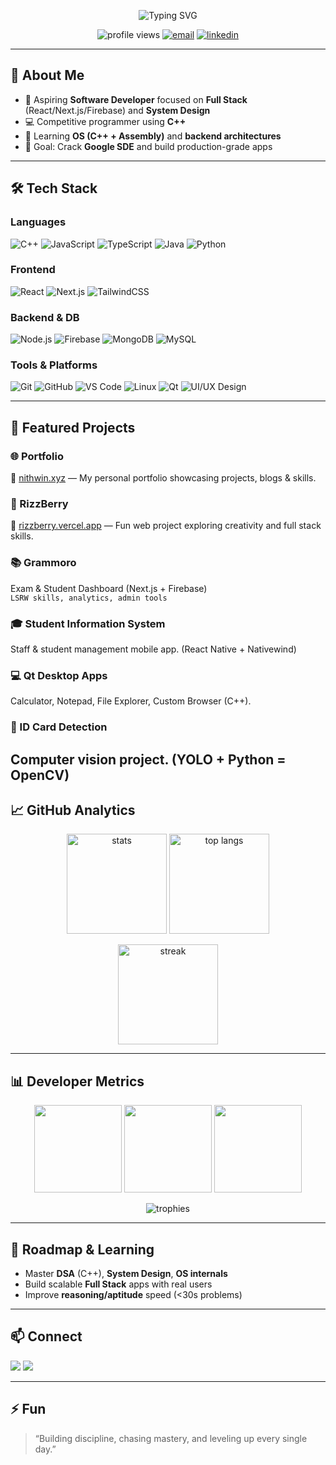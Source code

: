 <!-- Profile README for @vmnithwin -->
<!-- Tip: Create a repo named exactly "vmnithwin" and put this README.md inside -->

<!-- Banner / Typing Intro -->
<p align="center">
  <img src="https://readme-typing-svg.herokuapp.com?font=Fira+Code&weight=700&size=26&pause=800&center=true&vCenter=true&width=700&lines=Hi%2C+I'm+Nithwin+%F0%9F%91%8B;Full+Stack+Developer+%7C+C%2B%2B+Enthusiast;React+%2B+Next.js+%2B+Firebase;Preparing+for+Google+SDE+roles" alt="Typing SVG" />
</p>

<!-- Quick Badges -->
<p align="center">
  <img src="https://komarev.com/ghpvc/?username=vmnithwin&style=for-the-badge" alt="profile views" />
  <a href="mailto:yvmnithwin@gmail.com"><img src="https://img.shields.io/badge/Email-Contact-red?style=for-the-badge&logo=gmail&logoColor=white" alt="email"/></a>
  <a href="https://linkedin.com/in/nithwin-v-m"><img src="https://img.shields.io/badge/LinkedIn-Connect-blue?style=for-the-badge&logo=linkedin&logoColor=white" alt="linkedin"/></a>
</p>

---

## 👋 About Me
- 🚀 Aspiring **Software Developer** focused on **Full Stack** (React/Next.js/Firebase) and **System Design**  
- 💻 Competitive programmer using **C++**  
- 🧠 Learning **OS (C++ + Assembly)** and **backend architectures**  
- 🎯 Goal: Crack **Google SDE** and build production-grade apps

---

## 🛠️ Tech Stack

### Languages
![C++](https://img.shields.io/badge/C%2B%2B-00599C?style=for-the-badge&logo=cplusplus&logoColor=white)
![JavaScript](https://img.shields.io/badge/JavaScript-F7E01D?style=for-the-badge&logo=javascript&logoColor=black)
![TypeScript](https://img.shields.io/badge/TypeScript-3178C6?style=for-the-badge&logo=typescript&logoColor=white)
![Java](https://img.shields.io/badge/Java-007396?style=for-the-badge&logo=openjdk&logoColor=white)
![Python](https://img.shields.io/badge/Python-3776AB?style=for-the-badge&logo=python&logoColor=white)

### Frontend
![React](https://img.shields.io/badge/React-61DAFB?style=for-the-badge&logo=react&logoColor=000)
![Next.js](https://img.shields.io/badge/Next.js-000000?style=for-the-badge&logo=nextdotjs&logoColor=white)
![TailwindCSS](https://img.shields.io/badge/Tailwind-38B2AC?style=for-the-badge&logo=tailwindcss&logoColor=white)

### Backend & DB
![Node.js](https://img.shields.io/badge/Node.js-3C873A?style=for-the-badge&logo=node.js&logoColor=white)
![Firebase](https://img.shields.io/badge/Firebase-FFCA28?style=for-the-badge&logo=firebase&logoColor=000)
![MongoDB](https://img.shields.io/badge/MongoDB-47A248?style=for-the-badge&logo=mongodb&logoColor=white)
![MySQL](https://img.shields.io/badge/MySQL-4479A1?style=for-the-badge&logo=mysql&logoColor=white)

### Tools & Platforms
![Git](https://img.shields.io/badge/Git-F05032?style=for-the-badge&logo=git&logoColor=white)
![GitHub](https://img.shields.io/badge/GitHub-181717?style=for-the-badge&logo=github&logoColor=white)
![VS Code](https://img.shields.io/badge/VSCode-007ACC?style=for-the-badge&logo=visualstudiocode&logoColor=white)
![Linux](https://img.shields.io/badge/Linux-FCC624?style=for-the-badge&logo=linux&logoColor=000)
![Qt](https://img.shields.io/badge/Qt-41CD52?style=for-the-badge&logo=qt&logoColor=white)
![UI/UX Design](https://img.shields.io/badge/UI%2FUX-FF69B4?style=for-the-badge&logo=figma&logoColor=white)

---

## 🚀 Featured Projects  

### 🌐 Portfolio
🔗 [nithwin.xyz](https://nithwin.xyz) — My personal portfolio showcasing projects, blogs & skills.  

### 🍇 RizzBerry  
🔗 [rizzberry.vercel.app](https://rizzberry.vercel.app) — Fun web project exploring creativity and full stack skills.  

### 📚 Grammoro  
Exam & Student Dashboard (Next.js + Firebase)  
`LSRW skills, analytics, admin tools`  

### 🎓 Student Information System  
Staff & student management mobile app. (React Native + Nativewind)

### 💻 Qt Desktop Apps  
Calculator, Notepad, File Explorer, Custom Browser (C++). 

### 🪪 ID Card Detection   
Computer vision project. (YOLO + Python = OpenCV) 
---


## 📈 GitHub Analytics  

<p align="center">
  <img src="https://github-readme-stats.vercel.app/api?username=Nithwin&show_icons=true&count_private=true&theme=radical&hide_border=true" height="160" alt="stats"/>
  <img src="https://github-readme-stats.vercel.app/api/top-langs/?username=Nithwin&layout=compact&theme=tokyonight&hide_border=true" height="160" alt="top langs"/>
</p>

<p align="center">
  <img src="https://streak-stats.demolab.com?user=Nithwin&theme=highcontrast&hide_border=true" height="160" alt="streak"/>
</p>

---

## 📊 Developer Metrics  

<p align="center">
  <img src="https://github-profile-summary-cards.vercel.app/api/cards/repos-per-language?username=Nithwin&theme=radical" height="140" />
  <img src="https://github-profile-summary-cards.vercel.app/api/cards/most-commit-language?username=Nithwin&theme=radical" height="140" />
  <img src="https://github-profile-summary-cards.vercel.app/api/cards/stats?username=Nithwin&theme=radical" height="140" />
</p>

<p align="center">
  <img src="https://github-profile-trophy.vercel.app/?username=Nithwin&theme=matrix&no-frame=true&row=1&column=6" alt="trophies"/>
</p>

---

## 🧭 Roadmap & Learning
- Master **DSA** (C++), **System Design**, **OS internals**
- Build scalable **Full Stack** apps with real users
- Improve **reasoning/aptitude** speed (<30s problems)

---

## 📫 Connect
<a href="mailto:vmnithwin@gmail.com"><img src="https://img.shields.io/badge/Gmail-Email_Me-D14836?style=for-the-badge&logo=gmail&logoColor=white" /></a>
<a href="https://linkedin.com/in/nithwin-v-m"><img src="https://img.shields.io/badge/LinkedIn-Connect-blue?style=for-the-badge&logo=linkedin&logoColor=white" /></a>

---

## ⚡ Fun
> “Building discipline, chasing mastery, and leveling up every single day.”
